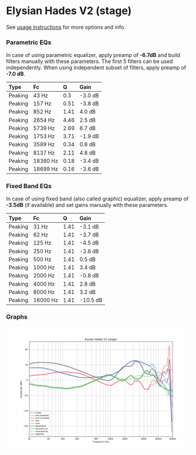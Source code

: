 # Elysian Hades V2 (stage)
See [usage instructions](https://github.com/jaakkopasanen/AutoEq#usage) for more options and info.

### Parametric EQs
In case of using parametric equalizer, apply preamp of **-6.7dB** and build filters manually
with these parameters. The first 5 filters can be used independently.
When using independent subset of filters, apply preamp of **-7.0 dB**.

| Type    | Fc       |    Q | Gain    |
|:--------|:---------|:-----|:--------|
| Peaking | 43 Hz    | 0.3  | -3.0 dB |
| Peaking | 157 Hz   | 0.51 | -3.8 dB |
| Peaking | 852 Hz   | 1.41 | 4.0 dB  |
| Peaking | 2654 Hz  | 4.46 | 2.5 dB  |
| Peaking | 5739 Hz  | 2.69 | 6.7 dB  |
| Peaking | 1753 Hz  | 3.71 | -1.9 dB |
| Peaking | 3589 Hz  | 0.34 | 0.8 dB  |
| Peaking | 8137 Hz  | 2.11 | 4.8 dB  |
| Peaking | 18380 Hz | 0.18 | -3.4 dB |
| Peaking | 18699 Hz | 0.16 | -3.6 dB |

### Fixed Band EQs
In case of using fixed band (also called graphic) equalizer, apply preamp of **-3.5dB**
(if available) and set gains manually with these parameters.

| Type    | Fc       |    Q | Gain     |
|:--------|:---------|:-----|:---------|
| Peaking | 31 Hz    | 1.41 | -3.1 dB  |
| Peaking | 62 Hz    | 1.41 | -3.7 dB  |
| Peaking | 125 Hz   | 1.41 | -4.5 dB  |
| Peaking | 250 Hz   | 1.41 | -3.6 dB  |
| Peaking | 500 Hz   | 1.41 | 0.5 dB   |
| Peaking | 1000 Hz  | 1.41 | 3.4 dB   |
| Peaking | 2000 Hz  | 1.41 | -0.8 dB  |
| Peaking | 4000 Hz  | 1.41 | 2.8 dB   |
| Peaking | 8000 Hz  | 1.41 | 3.2 dB   |
| Peaking | 16000 Hz | 1.41 | -10.5 dB |

### Graphs
![](./Elysian%20Hades%20V2%20(stage).png)
